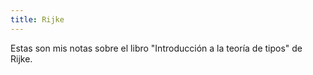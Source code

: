 ```yaml
---
title: Rijke
---
```

Estas son mis notas sobre el libro "Introducción a la teoría de tipos" de Rijke.
